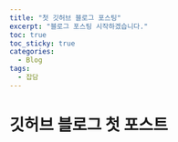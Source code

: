 ```yaml
---
title: "첫 깃허브 블로그 포스팅"
excerpt: "블로그 포스팅 시작하겠습니다."
toc: true
toc_sticky: true
categories:
  - Blog
tags:
  - 잡담
---
```

# 깃허브 블로그 첫 포스트
